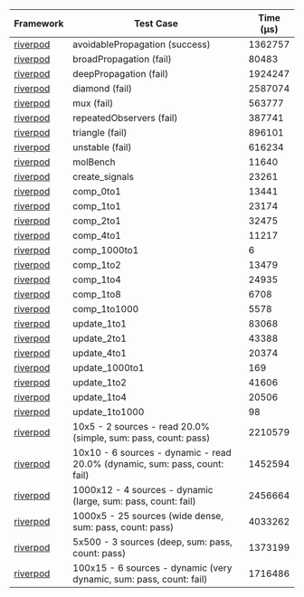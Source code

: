 | Framework | Test Case | Time (μs) |
| --- | --- | --- |
| [riverpod](https://github.com/rrousselGit/riverpod) | avoidablePropagation (success) | 1362757 |
| [riverpod](https://github.com/rrousselGit/riverpod) | broadPropagation (fail) | 80483 |
| [riverpod](https://github.com/rrousselGit/riverpod) | deepPropagation (fail) | 1924247 |
| [riverpod](https://github.com/rrousselGit/riverpod) | diamond (fail) | 2587074 |
| [riverpod](https://github.com/rrousselGit/riverpod) | mux (fail) | 563777 |
| [riverpod](https://github.com/rrousselGit/riverpod) | repeatedObservers (fail) | 387741 |
| [riverpod](https://github.com/rrousselGit/riverpod) | triangle (fail) | 896101 |
| [riverpod](https://github.com/rrousselGit/riverpod) | unstable (fail) | 616234 |
| [riverpod](https://github.com/rrousselGit/riverpod) | molBench | 11640 |
| [riverpod](https://github.com/rrousselGit/riverpod) | create_signals | 23261 |
| [riverpod](https://github.com/rrousselGit/riverpod) | comp_0to1 | 13441 |
| [riverpod](https://github.com/rrousselGit/riverpod) | comp_1to1 | 23174 |
| [riverpod](https://github.com/rrousselGit/riverpod) | comp_2to1 | 32475 |
| [riverpod](https://github.com/rrousselGit/riverpod) | comp_4to1 | 11217 |
| [riverpod](https://github.com/rrousselGit/riverpod) | comp_1000to1 | 6 |
| [riverpod](https://github.com/rrousselGit/riverpod) | comp_1to2 | 13479 |
| [riverpod](https://github.com/rrousselGit/riverpod) | comp_1to4 | 24935 |
| [riverpod](https://github.com/rrousselGit/riverpod) | comp_1to8 | 6708 |
| [riverpod](https://github.com/rrousselGit/riverpod) | comp_1to1000 | 5578 |
| [riverpod](https://github.com/rrousselGit/riverpod) | update_1to1 | 83068 |
| [riverpod](https://github.com/rrousselGit/riverpod) | update_2to1 | 43388 |
| [riverpod](https://github.com/rrousselGit/riverpod) | update_4to1 | 20374 |
| [riverpod](https://github.com/rrousselGit/riverpod) | update_1000to1 | 169 |
| [riverpod](https://github.com/rrousselGit/riverpod) | update_1to2 | 41606 |
| [riverpod](https://github.com/rrousselGit/riverpod) | update_1to4 | 20506 |
| [riverpod](https://github.com/rrousselGit/riverpod) | update_1to1000 | 98 |
| [riverpod](https://github.com/rrousselGit/riverpod) | 10x5 - 2 sources - read 20.0% (simple, sum: pass, count: pass) | 2210579 |
| [riverpod](https://github.com/rrousselGit/riverpod) | 10x10 - 6 sources - dynamic - read 20.0% (dynamic, sum: pass, count: fail) | 1452594 |
| [riverpod](https://github.com/rrousselGit/riverpod) | 1000x12 - 4 sources - dynamic (large, sum: pass, count: fail) | 2456664 |
| [riverpod](https://github.com/rrousselGit/riverpod) | 1000x5 - 25 sources (wide dense, sum: pass, count: pass) | 4033262 |
| [riverpod](https://github.com/rrousselGit/riverpod) | 5x500 - 3 sources (deep, sum: pass, count: pass) | 1373199 |
| [riverpod](https://github.com/rrousselGit/riverpod) | 100x15 - 6 sources - dynamic (very dynamic, sum: pass, count: fail) | 1716486 |
